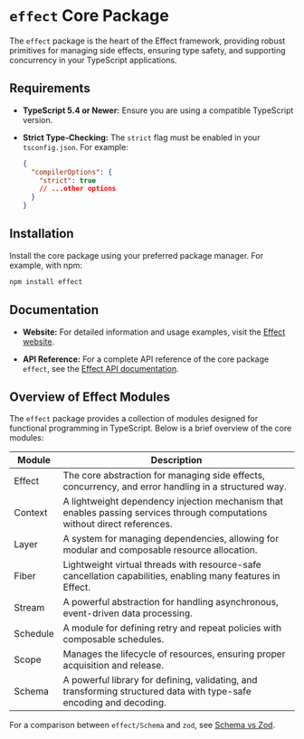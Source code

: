 # `effect` Core Package

The `effect` package is the heart of the Effect framework, providing robust primitives for managing side effects, ensuring type safety, and supporting concurrency in your TypeScript applications.

## Requirements

- **TypeScript 5.4 or Newer:**
  Ensure you are using a compatible TypeScript version.

- **Strict Type-Checking:**
  The `strict` flag must be enabled in your `tsconfig.json`. For example:

  ```json
  {
    "compilerOptions": {
      "strict": true
      // ...other options
    }
  }
  ```

## Installation

Install the core package using your preferred package manager. For example, with npm:

```bash
npm install effect
```

## Documentation

- **Website:**
  For detailed information and usage examples, visit the [Effect website](https://www.effect.website/).

- **API Reference:**
  For a complete API reference of the core package `effect`, see the [Effect API documentation](https://effect-ts.github.io/effect/).

## Overview of Effect Modules

The `effect` package provides a collection of modules designed for functional programming in TypeScript. Below is a brief overview of the core modules:

| Module   | Description                                                                                                                |
| -------- | -------------------------------------------------------------------------------------------------------------------------- |
| Effect   | The core abstraction for managing side effects, concurrency, and error handling in a structured way.                       |
| Context  | A lightweight dependency injection mechanism that enables passing services through computations without direct references. |
| Layer    | A system for managing dependencies, allowing for modular and composable resource allocation.                               |
| Fiber    | Lightweight virtual threads with resource-safe cancellation capabilities, enabling many features in Effect.                |
| Stream   | A powerful abstraction for handling asynchronous, event-driven data processing.                                            |
| Schedule | A module for defining retry and repeat policies with composable schedules.                                                 |
| Scope    | Manages the lifecycle of resources, ensuring proper acquisition and release.                                               |
| Schema   | A powerful library for defining, validating, and transforming structured data with type-safe encoding and decoding.        |

For a comparison between `effect/Schema` and `zod`, see [Schema vs Zod](https://github.com/Effect-TS/effect/tree/main/packages/effect/schema-vs-zod.md).
